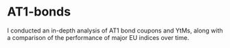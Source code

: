 # AT1-bonds
I conducted an in-depth analysis of AT1 bond coupons and YtMs, along with a comparison of the performance of major EU indices over time.
